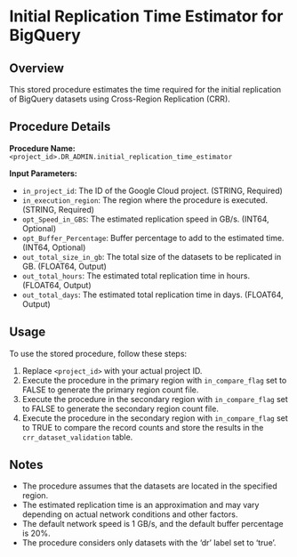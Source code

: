 # Initial Replication Time Estimator for BigQuery

## Overview

This stored procedure estimates the time required for the initial replication of BigQuery datasets using Cross-Region Replication (CRR).

## Procedure Details

**Procedure Name:** `<project_id>.DR_ADMIN.initial_replication_time_estimator`

**Input Parameters:**

*   `in_project_id`: The ID of the Google Cloud project. (STRING, Required)
*   `in_execution_region`: The region where the procedure is executed. (STRING, Required)
*   `opt_Speed_in_GBS`: The estimated replication speed in GB/s. (INT64, Optional)
*   `opt_Buffer_Percentage`: Buffer percentage to add to the estimated time. (INT64, Optional)
*   `out_total_size_in_gb`: The total size of the datasets to be replicated in GB. (FLOAT64, Output)
*   `out_total_hours`: The estimated total replication time in hours. (FLOAT64, Output)
*   `out_total_days`: The estimated total replication time in days. (FLOAT64, Output)

## Usage

To use the stored procedure, follow these steps:

1.  Replace `<project_id>` with your actual project ID.
2.  Execute the procedure in the primary region with `in_compare_flag` set to FALSE to generate the primary region count file.
3.  Execute the procedure in the secondary region with `in_compare_flag` set to FALSE to generate the secondary region count file.
4.  Execute the procedure in the secondary region with `in_compare_flag` set to TRUE to compare the record counts and store the results in the `crr_dataset_validation` table.

## Notes

*   The procedure assumes that the datasets are located in the specified region.
*   The estimated replication time is an approximation and may vary depending on actual network conditions and other factors.
*   The default network speed is 1 GB/s, and the default buffer percentage is 20%.
*   The procedure considers only datasets with the ‘dr’ label set to ‘true’.